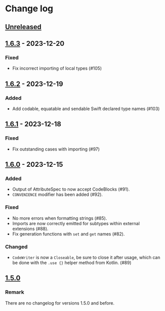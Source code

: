 # Change log

## [Unreleased]

## [1.6.3] - 2023-12-20

### Fixed

- Fix incorrect importing of local types (#105)

## [1.6.2] - 2023-12-19

### Added

- Add codable, equatable and sendable Swift declared type names (#103)

## [1.6.1] - 2023-12-18

### Fixed

- Fix outstanding cases with importing (#97)

## [1.6.0] - 2023-12-15

### Added

- Output of AttributeSpec to now accept CodeBlocks (#91).
- `CONVENIENCE` modifier has been added (#92).

### Fixed

- No more errors when formatting strings (#85).
- Imports are now correctly emitted for subtypes within external extensions (#88).
- Fix generation functions with `set` and `get` names (#82).

### Changed

- `CodeWriter` is now a `Closeable`, be sure to close it after usage, which can be done with the `.use {}` helper method from Kotlin. (#89)

## [1.5.0]

### Remark

There are no changelog for versions 1.5.0 and before.

[Unreleased]: https://github.com/outfoxx/swiftpoet/compare/1.6.3...HEAD
[1.6.3]: https://github.com/outfoxx/swiftpoet/releases/tag/1.6.3
[1.6.2]: https://github.com/outfoxx/swiftpoet/releases/tag/1.6.2
[1.6.1]: https://github.com/outfoxx/swiftpoet/releases/tag/1.6.1
[1.6.0]: https://github.com/outfoxx/swiftpoet/releases/tag/1.6.0
[1.5.0]: https://github.com/outfoxx/swiftpoet/releases/tag/1.5.0
